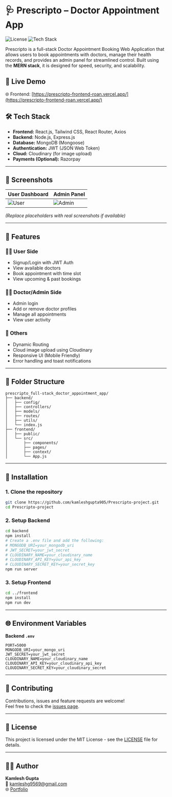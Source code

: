 
# 🩺 Prescripto – Doctor Appointment App

![License](https://img.shields.io/badge/license-MIT-blue.svg)
![Tech Stack](https://img.shields.io/badge/Tech%20Stack-MERN-blue)

Prescripto is a full-stack Doctor Appointment Booking Web Application that allows users to book appointments with doctors, manage their health records, and provides an admin panel for streamlined control. Built using the **MERN stack**, it is designed for speed, security, and scalability.

## 🚀 Live Demo

🌐 Frontend: [https://prescripto-frontend-roan.vercel.app/](https://prescripto-frontend-roan.vercel.app/)

## 🛠️ Tech Stack

- **Frontend:** React.js, Tailwind CSS, React Router, Axios
- **Backend:** Node.js, Express.js
- **Database:** MongoDB (Mongoose)
- **Authentication:** JWT (JSON Web Token)
- **Cloud:** Cloudinary (for image upload)
- **Payments (Optional):** Razorpay

---

## 📸 Screenshots

| User Dashboard | Admin Panel |
|----------------|-------------|
| ![User](https://via.placeholder.com/300x200?text=User+Dashboard) | ![Admin](https://via.placeholder.com/300x200?text=Admin+Dashboard) |

_(Replace placeholders with real screenshots if available)_

---

## 🔐 Features

### 👨‍⚕️ User Side
- Signup/Login with JWT Auth
- View available doctors
- Book appointment with time slot
- View upcoming & past bookings

### 🧑‍⚕️ Doctor/Admin Side
- Admin login
- Add or remove doctor profiles
- Manage all appointments
- View user activity

### 📂 Others
- Dynamic Routing
- Cloud image upload using Cloudinary
- Responsive UI (Mobile Friendly)
- Error handling and toast notifications

---

## 📁 Folder Structure

```
prescripto_full-stack_doctor_appointment_app/
├── backend/
│   ├── config/
│   ├── controllers/
│   ├── models/
│   ├── routes/
│   ├── utils/
│   └── index.js
├── frontend/
│   ├── public/
│   └── src/
│       ├── components/
│       ├── pages/
│       ├── context/
│       └── App.js
```

---

## 🔧 Installation

### 1. Clone the repository

```bash
git clone https://github.com/kamleshgupta905/Prescripto-project.git
cd Prescripto-project
```

### 2. Setup Backend

```bash
cd backend
npm install
# Create a .env file and add the following:
# MONGODB_URI=your_mongodb_uri
# JWT_SECRET=your_jwt_secret
# CLOUDINARY_NAME=your_cloudinary_name
# CLOUDINARY_API_KEY=your_api_key
# CLOUDINARY_SECRET_KEY=your_secret_key
npm run server
```

### 3. Setup Frontend

```bash
cd ../frontend
npm install
npm run dev
```

---

## 🌐 Environment Variables

**Backend `.env`**
```env
PORT=5000
MONGODB_URI=your_mongo_uri
JWT_SECRET=your_jwt_secret
CLOUDINARY_NAME=your_cloudinary_name
CLOUDINARY_API_KEY=your_cloudinary_api_key
CLOUDINARY_SECRET_KEY=your_cloudinary_secret
```

---

## 🤝 Contributing

Contributions, issues and feature requests are welcome!<br>
Feel free to check the [issues page](https://github.com/kamleshgupta905/Prescripto-project/issues).

---

## 📜 License

This project is licensed under the MIT License - see the [LICENSE](LICENSE) file for details.

---

## 🙋‍♂️ Author

**Kamlesh Gupta**  
📧 kamleshg9569@gmail.com  
🌐 [Portfolio](https://kamleshgupta.vercel.app)
